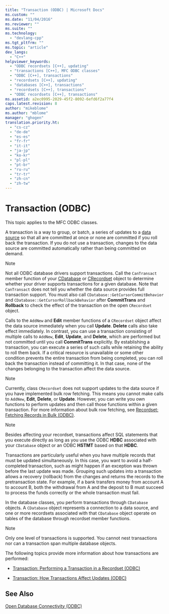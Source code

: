 ```yaml
---
title: "Transaction (ODBC) | Microsoft Docs"
ms.custom: ""
ms.date: "11/04/2016"
ms.reviewer: ""
ms.suite: ""
ms.technology: 
  - "devlang-cpp"
ms.tgt_pltfrm: ""
ms.topic: "article"
dev_langs: 
  - "C++"
helpviewer_keywords: 
  - "ODBC recordsets [C++], updating"
  - "transactions [C++], MFC ODBC classes"
  - "ODBC [C++], transactions"
  - "recordsets [C++], updating"
  - "databases [C++], transactions"
  - "recordsets [C++], transactions"
  - "ODBC recordsets [C++], transactions"
ms.assetid: a2ec0995-2029-45f2-8092-6efd6f2a77f4
caps.latest.revision: 8
author: "mikeblome"
ms.author: "mblome"
manager: "ghogen"
translation.priority.ht: 
  - "cs-cz"
  - "de-de"
  - "es-es"
  - "fr-fr"
  - "it-it"
  - "ja-jp"
  - "ko-kr"
  - "pl-pl"
  - "pt-br"
  - "ru-ru"
  - "tr-tr"
  - "zh-cn"
  - "zh-tw"
---
```

# Transaction (ODBC)
This topic applies to the MFC ODBC classes.  
  
 A transaction is a way to group, or batch, a series of updates to a [data source](../../data/odbc/data-source-odbc.md) so that all are committed at once or none are committed if you roll back the transaction. If you do not use a transaction, changes to the data source are committed automatically rather than being committed on demand.  
  
> [!NOTE]
>  Not all ODBC database drivers support transactions. Call the `CanTransact` member function of your [CDatabase](../../mfc/reference/cdatabase-class.md) or [CRecordset](../../mfc/reference/crecordset-class.md) object to determine whether your driver supports transactions for a given database. Note that `CanTransact` does not tell you whether the data source provides full transaction support. You must also call `CDatabase::GetCursorCommitBehavior` and `CDatabase::GetCursorRollbackBehavior` after **CommitTrans** and **Rollback** to check the effect of the transaction on the open `CRecordset` object.  
  
 Calls to the `AddNew` and **Edit** member functions of a `CRecordset` object affect the data source immediately when you call **Update**. **Delete** calls also take effect immediately. In contrast, you can use a transaction consisting of multiple calls to `AddNew`, **Edit**, **Update**, and **Delete**, which are performed but not committed until you call **CommitTrans** explicitly. By establishing a transaction, you can execute a series of such calls while retaining the ability to roll them back. If a critical resource is unavailable or some other condition prevents the entire transaction from being completed, you can roll back the transaction instead of committing it. In that case, none of the changes belonging to the transaction affect the data source.  
  
> [!NOTE]
>  Currently, class `CRecordset` does not support updates to the data source if you have implemented bulk row fetching. This means you cannot make calls to `AddNew`, **Edit**, **Delete**, or **Update**. However, you can write you own functions to perform updates and then call those functions within a given transaction. For more information about bulk row fetching, see [Recordset: Fetching Records in Bulk (ODBC)](../../data/odbc/recordset-fetching-records-in-bulk-odbc.md).  
  
> [!NOTE]
>  Besides affecting your recordset, transactions affect SQL statements that you execute directly as long as you use the ODBC **HDBC** associated with your `CDatabase` object or an ODBC **HSTMT** based on that **HDBC**.  
  
 Transactions are particularly useful when you have multiple records that must be updated simultaneously. In this case, you want to avoid a half-completed transaction, such as might happen if an exception was thrown before the last update was made. Grouping such updates into a transaction allows a recovery (rollback) from the changes and returns the records to the pretransaction state. For example, if a bank transfers money from account A to account B, both the withdrawal from A and the deposit to B must succeed to process the funds correctly or the whole transaction must fail.  
  
 In the database classes, you perform transactions through `CDatabase` objects. A `CDatabase` object represents a connection to a data source, and one or more recordsets associated with that `CDatabase` object operate on tables of the database through recordset member functions.  
  
> [!NOTE]
>  Only one level of transactions is supported. You cannot nest transactions nor can a transaction span multiple database objects.  
  
 The following topics provide more information about how transactions are performed:  
  
-   [Transaction: Performing a Transaction in a Recordset (ODBC)](../../data/odbc/transaction-performing-a-transaction-in-a-recordset-odbc.md)  
  
-   [Transaction: How Transactions Affect Updates (ODBC)](../../data/odbc/transaction-how-transactions-affect-updates-odbc.md)  
  
## See Also  
 [Open Database Connectivity (ODBC)](../../data/odbc/open-database-connectivity-odbc.md)